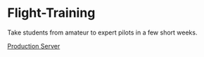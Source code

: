 # Flight-Training
Take students from amateur to expert pilots in a few short weeks.

[Production Server](flight-training.herokuapp.com)
